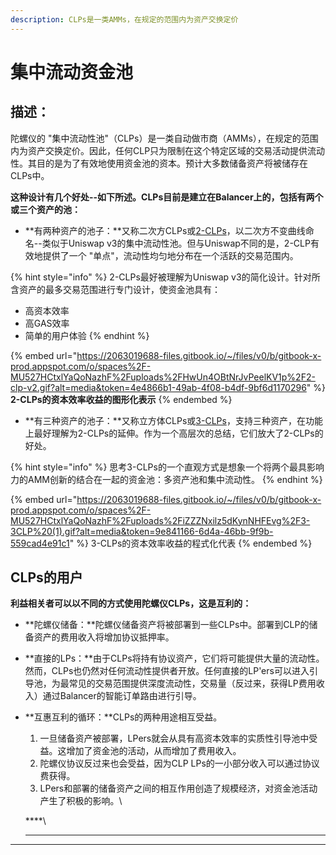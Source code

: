 ```yaml
---
description: CLPs是一类AMMs，在规定的范围内为资产交换定价
---
```


# 集中流动资金池

## 描述：

陀螺仪的 "集中流动性池"（CLPs）是一类自动做市商（AMMs），在规定的范围内为资产交换定价。因此，任何CLP只为限制在这个特定区域的交易活动提供流动性。其目的是为了有效地使用资金池的资本。预计大多数储备资产将被储存在CLPs中。

**这种设计有几个好处--如下所述。CLPs目前是建立在Balancer上的，包括有两个或三个资产的池：**

* **有两种资产的池子：**又称二次方CLPs或[2-CLPs](2-CLPs.md)，以二次方不变曲线命名--类似于Uniswap v3的集中流动性池。但与Uniswap不同的是，2-CLP有效地提供了一个 "单点"，流动性均匀地分布在一个活跃的交易范围内。

{% hint style="info" %}
2-CLPs最好被理解为Uniswap v3的简化设计。针对所含资产的最多交易范围进行专门设计，使资金池具有：

* 高资本效率
* 高GAS效率
* 简单的用户体验
{% endhint %}

{% embed url="https://2063019688-files.gitbook.io/~/files/v0/b/gitbook-x-prod.appspot.com/o/spaces%2F-MU527HCtxlYaQoNazhF%2Fuploads%2FHwUn4OBtNrJvPeelKV1p%2F2-clp-v2.gif?alt=media&token=4e4866b1-49ab-4f08-b4df-9bf6d1170296" %}
**2-CLPs的资本效率收益的图形化表示**
{% endembed %}

* **有三种资产的池子：**又称立方体CLPs或[3-CLPs](3-CLPs.md)，支持三种资产，在功能上最好理解为2-CLPs的延伸。作为一个高层次的总结，它们放大了2-CLPs的好处。

{% hint style="info" %}
思考3-CLPs的一个直观方式是想象一个将两个最具影响力的AMM创新的结合在一起的资金池：多资产池和集中流动性。
{% endhint %}

{% embed url="https://2063019688-files.gitbook.io/~/files/v0/b/gitbook-x-prod.appspot.com/o/spaces%2F-MU527HCtxlYaQoNazhF%2Fuploads%2FiZZZNxilz5dKynNHFEvg%2F3-3CLP%20(1).gif?alt=media&token=9e841166-6d4a-46bb-9f9b-559cad4e91c1" %}
3-CLPs的资本效率收益的程式化代表
{% endembed %}

## CLPs的用户

**利益相关者可以以不同的方式使用陀螺仪CLPs，这是互利的：**

* **陀螺仪储备：**陀螺仪储备资产将被部署到一些CLPs中。部署到CLP的储备资产的费用收入将增加协议抵押率。
* **直接的LPs：**由于CLPs将持有协议资产，它们将可能提供大量的流动性。然而，CLPs也仍然对任何流动性提供者开放。任何直接的LP'ers可以进入引导池，为最常见的交易范围提供深度流动性，交易量（反过来，获得LP费用收入）通过Balancer的智能订单路由进行引导。
*   **互惠互利的循环：**CLPs的两种用途相互受益。

    1. 一旦储备资产被部署，LPers就会从具有高资本效率的实质性引导池中受益。这增加了资金池的活动，从而增加了费用收入。
    2. 陀螺仪协议反过来也会受益，因为CLP LPs的一小部分收入可以通过协议费获得。
    3. LPers和部署的储备资产之间的相互作用创造了规模经济，对资金池活动产生了积极的影响。\


    ****\
    ****

****

